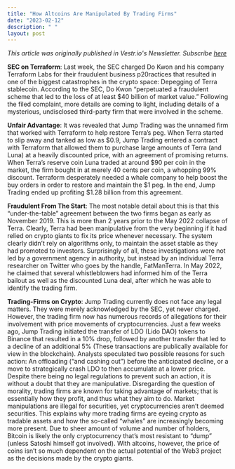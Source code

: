 ```yaml
---
title: "How Altcoins Are Manipulated By Trading Firms"
date: "2023-02-12"
description: " "
layout: post
---
```


<i>This article was originally published in Vestr.io's Newsletter. Subscribe <a href="https://www.vestr.io/" target="_blank">here</a></i>

<b>SEC on Terraform</b>: Last week, the SEC charged Do Kwon and his company Terraform Labs for their fraudulent business p20ractices that resulted in one of the biggest catastrophes in the crypto space: Depegging of Terra stablecoin. According to the SEC, Do Kwon “perpetuated a fraudulent scheme that led to the loss of at least $40 billion of market value.” Following the filed complaint, more details are coming to light, including details of a mysterious, undisclosed third-party firm that were involved in the scheme.

<b>Unfair Advantage</b>: It was revealed that Jump Trading was the unnamed firm that worked with Terraform to help restore Terra’s peg. When Terra started to slip away and tanked as low as $0.9, Jump Trading entered a contract with Terraform that allowed them to purchase large amounts of Terra (and Luna) at a heavily discounted price, with an agreement of promising returns. When Terra’s reserve coin Luna traded at around $90 per coin in the market, the firm bought in at merely 40 cents per coin, a whopping 99% discount. Terraform desperately needed a whale company to help boost the buy orders in order to restore and maintain the $1 peg. In the end, Jump Trading ended up profiting $1.28 billion from this agreement.

<b>Fraudulent From The Start</b>: The most notable detail about this is that this “under-the-table” agreement between the two firms began as early as November 2019. This is more than 2 years prior to the May 2022 collapse of Terra. Clearly, Terra had been manipulative from the very beginning if it had relied on crypto giants to fix its price whenever necessary. The system clearly didn’t rely on algorithms only, to maintain the asset stable as they had promoted to investors. Surprisingly of all, these investigations were not led by a government agency in authority, but instead by an individual Terra researcher on Twitter who goes by the handle, FatManTerra. In May 2022, he claimed that several whistleblowers had informed him of the Terra bailout as well as the discounted Luna deal, after which he was able to identify the trading firm.

<b>Trading-Firms on Crypto</b>: Jump Trading currently does not face any legal matters. They were merely acknowledged by the SEC, yet never charged. However, the trading firm now has numerous records of allegations for their involvement with price movements of cryptocurrencies. Just a few weeks ago, Jump Trading initiated the transfer of LDO (Lido DAO) tokens to Binance that resulted in a 10% drop, followed by another transfer that led to a decline of an additional 5% (These transactions are publically available for view in the blockchain). Analysts speculated two possible reasons for such action: An offloading (“and cashing out”) before the anticipated decline, or a move to strategically crash LDO to then accumulate at a lower price. Despite there being no legal regulations to prevent such an action, it is without a doubt that they are manipulative. Disregarding the question of morality, trading firms are known for taking advantage of markets; that is essentially how they profit, and thus what they aim to do. Market manipulations are illegal for securities, yet cryptocurrencies aren’t deemed securities. This explains why more trading firms are eyeing crypto as tradable assets and how the so-called “whales” are increasingly becoming more present. Due to sheer amount of volume and number of holders, Bitcoin is likely the only cryptocurrency that’s most resistant to “dump” (unless Satoshi himself got involved). With altcoins, however, the price of coins isn’t so much dependent on the actual potential of the Web3 project as the decisions made by the crypto giants.
